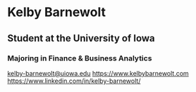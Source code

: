 # Kelby Barnewolt
## Student at the University of Iowa
### Majoring in Finance & Business Analytics

kelby-barnewolt@uiowa.edu
https://www.kelbybarnewolt.com
https://www.linkedin.com/in/kelby-barnewolt/
